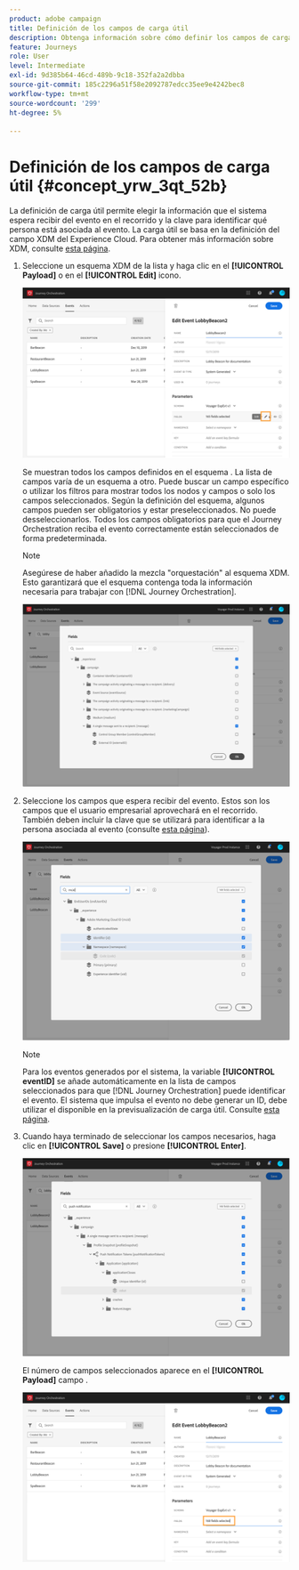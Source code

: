 ```yaml
---
product: adobe campaign
title: Definición de los campos de carga útil
description: Obtenga información sobre cómo definir los campos de carga útil
feature: Journeys
role: User
level: Intermediate
exl-id: 9d385b64-46cd-489b-9c18-352fa2a2dbba
source-git-commit: 185c2296a51f58e2092787edcc35ee9e4242bec8
workflow-type: tm+mt
source-wordcount: '299'
ht-degree: 5%

---
```


# Definición de los campos de carga útil {#concept_yrw_3qt_52b}

La definición de carga útil permite elegir la información que el sistema espera recibir del evento en el recorrido y la clave para identificar qué persona está asociada al evento. La carga útil se basa en la definición del campo XDM del Experience Cloud. Para obtener más información sobre XDM, consulte [esta página](https://experienceleague.adobe.com/docs/experience-platform/xdm/home.html?lang=es).

1. Seleccione un esquema XDM de la lista y haga clic en el **[!UICONTROL Payload]** o en el **[!UICONTROL Edit]** icono.

   ![](../assets/journey8.png)

   Se muestran todos los campos definidos en el esquema . La lista de campos varía de un esquema a otro. Puede buscar un campo específico o utilizar los filtros para mostrar todos los nodos y campos o solo los campos seleccionados. Según la definición del esquema, algunos campos pueden ser obligatorios y estar preseleccionados. No puede desseleccionarlos. Todos los campos obligatorios para que el Journey Orchestration reciba el evento correctamente están seleccionados de forma predeterminada.

   >[!NOTE]
   >
   >Asegúrese de haber añadido la mezcla &quot;orquestación&quot; al esquema XDM. Esto garantizará que el esquema contenga toda la información necesaria para trabajar con [!DNL Journey Orchestration].

   ![](../assets/journey9.png)

1. Seleccione los campos que espera recibir del evento. Estos son los campos que el usuario empresarial aprovechará en el recorrido. También deben incluir la clave que se utilizará para identificar a la persona asociada al evento (consulte [esta página](../event/defining-the-event-key.md)).

   ![](../assets/journey10.png)

   >[!NOTE]
   >
   >Para los eventos generados por el sistema, la variable **[!UICONTROL eventID]** se añade automáticamente en la lista de campos seleccionados para que [!DNL Journey Orchestration] puede identificar el evento. El sistema que impulsa el evento no debe generar un ID, debe utilizar el disponible en la previsualización de carga útil. Consulte [esta página](../event/previewing-the-payload.md).

1. Cuando haya terminado de seleccionar los campos necesarios, haga clic en **[!UICONTROL Save]** o presione **[!UICONTROL Enter]**.

   ![](../assets/journey11.png)

   El número de campos seleccionados aparece en el **[!UICONTROL Payload]** campo .

   ![](../assets/journey12.png)
